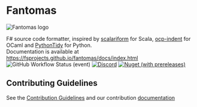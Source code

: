 Fantomas
========

![Fantomas logo](https://raw.githubusercontent.com/fsprojects/fantomas/master/fantomas_logo.png)

F# source code formatter, inspired by [scalariform](https://github.com/mdr/scalariform) for Scala, [ocp-indent](https://github.com/OCamlPro/ocp-indent) for OCaml and [PythonTidy](https://github.com/acdha/PythonTidy) for Python.                  
Documentation is available at https://fsprojects.github.io/fantomas/docs/index.html  
![GitHub Workflow Status (event)](https://img.shields.io/github/workflow/status/fsprojects/fantomas/Build%20master?event=push&label=Build%20master&style=flat-square)
[![Discord](https://img.shields.io/discord/940511234179096586?label=Fantomas%20Discord&style=flat-square)](https://discord.gg/D5QXvQrBVa)
[![Nuget (with prereleases)](https://img.shields.io/nuget/vpre/fantomas?style=flat-square)](https://www.nuget.org/packages/fantomas/absoluteLatest)

## Contributing Guidelines

See the [Contribution Guidelines](./CONTRIBUTING.md) and our contribution [documentation](https://fsprojects.github.io/fantomas/docs/contributors/Index.html)

